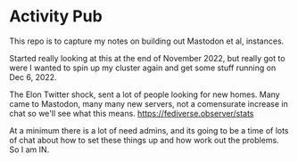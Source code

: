 # Activity Pub

This repo is to capture my notes on building out Mastodon et al, instances.  

Started really looking at this at the end of November 2022, but really got to 
were I wanted to spin up my cluster again and get some stuff running on Dec 6, 2022.   

The Elon Twitter shock, sent a lot of people looking for new homes.  Many came to 
Mastodon, many many new servers, not a comensurate increase in chat so we'll see 
what this means.   https://fediverse.observer/stats

At a minimum there is a lot of need admins, and its 
going to be a time of lots of chat about how to set these things up and 
how work out the problems. So I am IN.  


